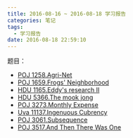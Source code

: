 ```yaml
---
title: 2016-08-16 ~ 2016-08-18 学习报告
categories: 笔记
tags:
  - 学习报告
date: 2016-08-18 22:59:10
---
```


题目： 
- [POJ 1258.Agri-Net](/post/POJ/1258.html)
- [POJ 1659.Frogs' Neighborhood](/post/POJ/1659.html)
- [HDU 1165.Eddy's research II](/post/HDU/1165.html)
- [HDU 5366.The mook jong](/post/HDU/5366.html)
- [POJ 3273.Monthly Expense](/post/POJ/3273.html)
- [Uva 11137.Ingenuous Cubrency](/post/Uva/11137.html)
- [POJ 3061.Subsequence](/post/POJ/3061.html)
- [POJ 3517.And Then There Was One](/post/3517.html)
 <!--more-->